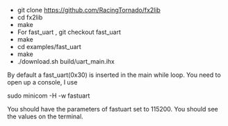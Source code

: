 - git clone https://github.com/RacingTornado/fx2lib
- cd fx2lib
- make
- For fast_uart , git checkout fast_uart
- make
- cd examples/fast_uart
- make
- ./download.sh build/uart_main.ihx

By default a fast_uart(0x30) is inserted in the main while loop. You need to open up a console, I use

sudo minicom -H -w fastuart

You should have the parameters of fastuart set to 115200. You should see the values on the terminal.
	
